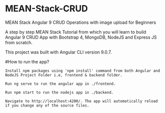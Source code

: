 # MEAN-Stack-CRUD
MEAN Stack Angular 9 CRUD Operations with image upload for Beginners

A step by step MEAN Stack Tutorial from which you will learn to build Angular 9 CRUD App with Bootstrap 4, MongoDB, NodeJS and Express JS from scratch.

This project was built with Angular CLI version 9.0.7.

#How to run the app?

	Install npm packages using 'npm install' command from both Angular and NodeJS Project Folder i.e, frontend & backend folder.

	Run ng serve to run the angular app in ./frontend.

	Run npm start to run the nodejs app in ./backend.

	Navigate to http://localhost:4200/. The app will automatically reload if you change any of the source files.
